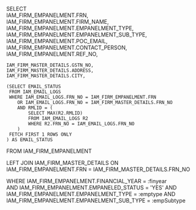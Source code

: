 SELECT  
    IAM_FIRM_EMPANELMENT.FRN,  
    IAM_FIRM_EMPANELMENT.FIRM_NAME, 
    IAM_FIRM_EMPANELMENT.EMPANELMENT_TYPE, 
    IAM_FIRM_EMPANELMENT.EMPANELMENT_SUB_TYPE,  
    IAM_FIRM_EMPANELMENT.POC_EMAIL,  
    IAM_FIRM_EMPANELMENT.CONTACT_PERSON,  
    IAM_FIRM_EMPANELMENT.REF_NO,  

    IAM_FIRM_MASTER_DETAILS.GSTN_NO,  
    IAM_FIRM_MASTER_DETAILS.ADDRESS,  
    IAM_FIRM_MASTER_DETAILS.CITY,

    (SELECT EMAIL_STATUS 
     FROM IAM_EMAIL_LOGS 
     WHERE IAM_EMAIL_LOGS.FRN_NO = IAM_FIRM_EMPANELMENT.FRN 
        OR IAM_EMAIL_LOGS.FRN_NO = IAM_FIRM_MASTER_DETAILS.FRN_NO
        AND RMLID = (
            SELECT MAX(R2.RMLID)
            FROM IAM_EMAIL_LOGS R2
            WHERE R2.FRN_NO = IAM_EMAIL_LOGS.FRN_NO
        )
     FETCH FIRST 1 ROWS ONLY
    ) AS EMAIL_STATUS

FROM IAM_FIRM_EMPANELMENT

LEFT JOIN IAM_FIRM_MASTER_DETAILS
    ON IAM_FIRM_EMPANELMENT.FRN = IAM_FIRM_MASTER_DETAILS.FRN_NO

WHERE IAM_FIRM_EMPANELMENT.FINANCIAL_YEAR = :finyear  
    AND IAM_FIRM_EMPANELMENT.EMPANELED_STATUS = 'YES' 
    AND IAM_FIRM_EMPANELMENT.EMPANELMENT_TYPE = :emptype 
    AND IAM_FIRM_EMPANELMENT.EMPANELMENT_SUB_TYPE = :empSubtype
